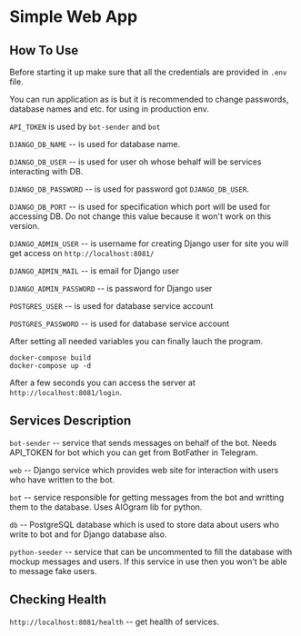 # Simple Web App



## How To Use
Before starting it up make sure that all the credentials are provided in `.env` file.

You can run application as is but it is recommended to change passwords, database names and etc. for using in production env.

`API_TOKEN` is used by `bot-sender` and `bot`

`DJANGO_DB_NAME` -- is used for database name.

`DJANGO_DB_USER` -- is used for user oh whose behalf will be services interacting with DB.

`DJANGO_DB_PASSWORD` -- is used for password got `DJANGO_DB_USER`.

`DJANGO_DB_PORT` -- is used for specification which port will be used for accessing DB. Do not change this value because it won't work on this version.

`DJANGO_ADMIN_USER` -- is username for creating Django user for site you will get access on `http://localhost:8081/`

`DJANGO_ADMIN_MAIL` -- is email for Django user

`DJANGO_ADMIN_PASSWORD` -- is password for Django user

`POSTGRES_USER` -- is used for database service account

`POSTGRES_PASSWORD` -- is used for database service account


After setting all needed variables you can finally lauch the program.

```
docker-compose build
docker-compose up -d
```

After a few seconds you can access the server at `http://localhost:8081/login`.


## Services Description
`bot-sender` -- service that sends messages on behalf of the bot. Needs API_TOKEN for bot which you can get from BotFather in Telegram.

`web` -- Django service which provides web site for interaction with users who have written to the bot.

`bot` -- service responsible for getting messages from the bot and writting them to the database. Uses AIOgram lib for python.

`db` -- PostgreSQL database which is used to store data about users who write to bot and for Django database also.

`python-seeder` -- service that can be uncommented to fill the database with mockup messages and users. If this service in use then you won't be able to message fake users.

## Checking Health

`http://localhost:8081/health` -- get health of services.